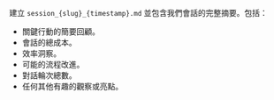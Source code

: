 建立 `session_{slug}_{timestamp}.md` 並包含我們會話的完整摘要。包括：

- 關鍵行動的簡要回顧。
- 會話的總成本。
- 效率洞察。
- 可能的流程改進。
- 對話輪次總數。
- 任何其他有趣的觀察或亮點。
